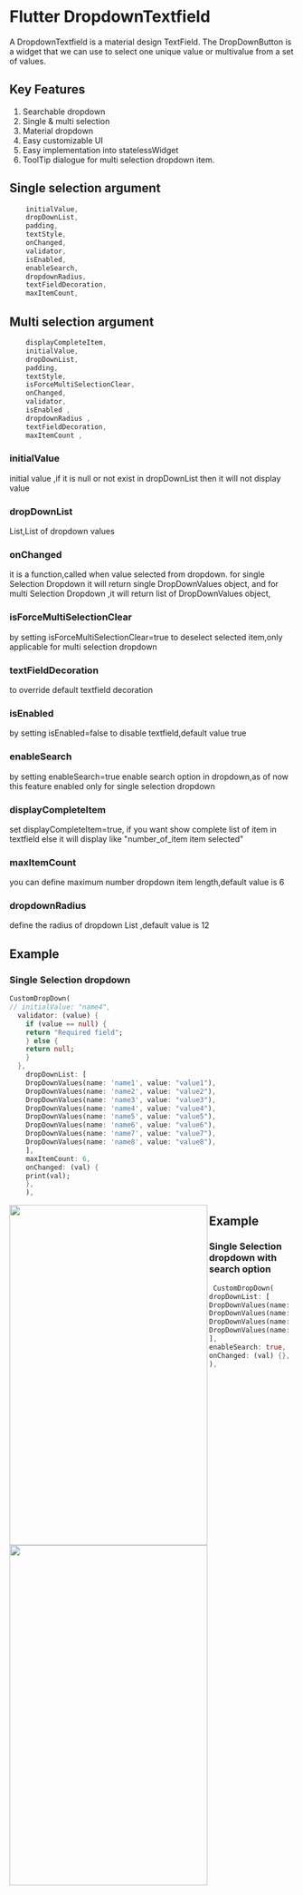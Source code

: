 # Flutter DropdownTextfield

A DropdownTextfield is a material design TextField. The DropDownButton is a widget that we can use to select one unique value or multivalue from a set of values.

## Key Features

1. Searchable dropdown
2. Single & multi selection
3. Material dropdown
4. Easy customizable UI
5. Easy implementation into statelessWidget
6. ToolTip dialogue for multi selection dropdown item.


## Single selection argument
```dart
    initialValue,
    dropDownList,
    padding,
    textStyle,
    onChanged,
    validator,
    isEnabled,
    enableSearch,
    dropdownRadius,
    textFieldDecoration,
    maxItemCount,
```

## Multi selection argument

```dart
    displayCompleteItem,
    initialValue,
    dropDownList,
    padding,
    textStyle,
    isForceMultiSelectionClear,
    onChanged,
    validator,
    isEnabled ,
    dropdownRadius ,
    textFieldDecoration,
    maxItemCount ,
```



### initialValue
initial value ,if it is null or not exist in dropDownList then it will not display value

### dropDownList
List<DropDownValues>,List of dropdown values

### onChanged
it is a function,called when value selected from dropdown.
for single Selection Dropdown it will return single DropDownValues object,
and for multi Selection Dropdown ,it will return list of DropDownValues object,

### isForceMultiSelectionClear
by setting isForceMultiSelectionClear=true to deselect selected item,only applicable for multi selection dropdown

### textFieldDecoration
to override default textfield decoration

### isEnabled
by setting isEnabled=false to disable textfield,default value true


### enableSearch
by setting enableSearch=true enable search option in dropdown,as of now this feature enabled only for single selection dropdown

### displayCompleteItem
set displayCompleteItem=true, if you want show complete list of item in textfield else it will display like "number_of_item item selected"

### maxItemCount
you can define maximum number dropdown item length,default value is 6

### dropdownRadius
define the radius of dropdown List ,default value is 12




## Example

### Single Selection dropdown
```dart
CustomDropDown(
// initialValue: "name4",
  validator: (value) {
    if (value == null) {
    return "Required field";
    } else {
    return null;
    }
  },
    dropDownList: [
    DropDownValues(name: 'name1', value: "value1"),
    DropDownValues(name: 'name2', value: "value2"),
    DropDownValues(name: 'name3', value: "value3"),
    DropDownValues(name: 'name4', value: "value4"),
    DropDownValues(name: 'name5', value: "value5"),
    DropDownValues(name: 'name6', value: "value6"),
    DropDownValues(name: 'name7', value: "value7"),
    DropDownValues(name: 'name8', value: "value8"),
    ],
    maxItemCount: 6,
    onChanged: (val) {
    print(val);
    },
    ),
```

<a href="url"><img src="https://drive.google.com/uc?export=view&id=1jMFMeMwPDnQnvaemzE6fnx3Gb-vy_NMk" align="left" height="600" width="350" ></a>

## Example

### Single Selection dropdown with search option
```dart
 CustomDropDown(
dropDownList: [
DropDownValues(name: 'aaa', value: "aaa"),
DropDownValues(name: 'bbb', value: "bbb"),
DropDownValues(name: 'acc', value: "acc"),
DropDownValues(name: 'dbb', value: "dbb"),
],
enableSearch: true,
onChanged: (val) {},
),
```


<a href="url"><img src="https://drive.google.com/uc?export=view&id=1-_bfd2qX8cfDKfyj9GY-JKl0XxgyocrX" align="left" height="600" width="350" ></a>
